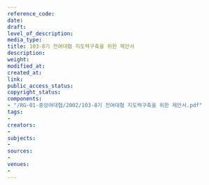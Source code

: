 ```yaml
---
reference_code: 
date: 
draft: 
level_of_description: 
media_type: 
title: 103-8기 전여대협 지도력구축을 위한 제안서
description: 
weight: 
modified_at: 
created_at: 
link: 
public_access_status: 
copyright_status: 
components:
- "/RG-01-중앙여대협/2002/103-8기 전여대협 지도력구축을 위한 제안서.pdf"
tags:
- 
creators:
- 
subjects:
- 
sources:
- 
venues:
- 
---
```

